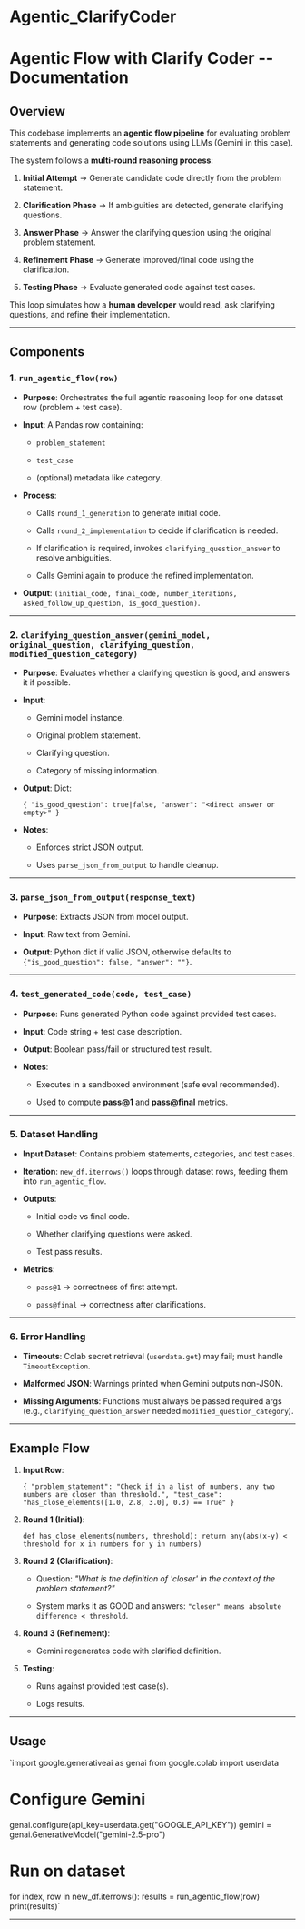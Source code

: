 # Agentic_ClarifyCoder

Agentic Flow with Clarify Coder -- Documentation
===============================================

Overview
--------

This codebase implements an **agentic flow pipeline** for evaluating problem statements and generating code solutions using LLMs (Gemini in this case).

The system follows a **multi-round reasoning process**:

1.  **Initial Attempt** → Generate candidate code directly from the problem statement.

2.  **Clarification Phase** → If ambiguities are detected, generate clarifying questions.

3.  **Answer Phase** → Answer the clarifying question using the original problem statement.

4.  **Refinement Phase** → Generate improved/final code using the clarification.

5.  **Testing Phase** → Evaluate generated code against test cases.

This loop simulates how a **human developer** would read, ask clarifying questions, and refine their implementation.

* * * * *

Components
----------

### 1\. `run_agentic_flow(row)`

-   **Purpose**: Orchestrates the full agentic reasoning loop for one dataset row (problem + test case).

-   **Input**: A Pandas row containing:

    -   `problem_statement`

    -   `test_case`

    -   (optional) metadata like category.

-   **Process**:

    -   Calls `round_1_generation` to generate initial code.

    -   Calls `round_2_implementation` to decide if clarification is needed.

    -   If clarification is required, invokes `clarifying_question_answer` to resolve ambiguities.

    -   Calls Gemini again to produce the refined implementation.

-   **Output**: `(initial_code, final_code, number_iterations, asked_follow_up_question, is_good_question)`.

* * * * *

### 2\. `clarifying_question_answer(gemini_model, original_question, clarifying_question, modified_question_category)`

-   **Purpose**: Evaluates whether a clarifying question is good, and answers it if possible.

-   **Input**:

    -   Gemini model instance.

    -   Original problem statement.

    -   Clarifying question.

    -   Category of missing information.

-   **Output**: Dict:

    `{
      "is_good_question": true|false,
      "answer": "<direct answer or empty>"
    }`

-   **Notes**:

    -   Enforces strict JSON output.

    -   Uses `parse_json_from_output` to handle cleanup.

* * * * *

### 3\. `parse_json_from_output(response_text)`

-   **Purpose**: Extracts JSON from model output.

-   **Input**: Raw text from Gemini.

-   **Output**: Python dict if valid JSON, otherwise defaults to `{"is_good_question": false, "answer": ""}`.

* * * * *

### 4\. `test_generated_code(code, test_case)`

-   **Purpose**: Runs generated Python code against provided test cases.

-   **Input**: Code string + test case description.

-   **Output**: Boolean pass/fail or structured test result.

-   **Notes**:

    -   Executes in a sandboxed environment (safe eval recommended).

    -   Used to compute **pass@1** and **pass@final** metrics.

* * * * *

### 5\. Dataset Handling

-   **Input Dataset**: Contains problem statements, categories, and test cases.

-   **Iteration**: `new_df.iterrows()` loops through dataset rows, feeding them into `run_agentic_flow`.

-   **Outputs**:

    -   Initial code vs final code.

    -   Whether clarifying questions were asked.

    -   Test pass results.

-   **Metrics**:

    -   `pass@1` → correctness of first attempt.

    -   `pass@final` → correctness after clarifications.

* * * * *

### 6\. Error Handling

-   **Timeouts**: Colab secret retrieval (`userdata.get`) may fail; must handle `TimeoutException`.

-   **Malformed JSON**: Warnings printed when Gemini outputs non-JSON.

-   **Missing Arguments**: Functions must always be passed required args (e.g., `clarifying_question_answer` needed `modified_question_category`).

* * * * *

Example Flow
------------

1.  **Input Row**:

    `{
      "problem_statement": "Check if in a list of numbers, any two numbers are closer than threshold.",
      "test_case": "has_close_elements([1.0, 2.8, 3.0], 0.3) == True"
    }`

2.  **Round 1 (Initial)**:

    `def has_close_elements(numbers, threshold):
        return any(abs(x-y) < threshold for x in numbers for y in numbers)`

3.  **Round 2 (Clarification)**:

    -   Question: *"What is the definition of 'closer' in the context of the problem statement?"*

    -   System marks it as GOOD and answers: `"closer" means absolute difference < threshold`.

4.  **Round 3 (Refinement)**:

    -   Gemini regenerates code with clarified definition.

5.  **Testing**:

    -   Runs against provided test case(s).

    -   Logs results.

* * * * *

Usage
-----

`import google.generativeai as genai
from google.colab import userdata

# Configure Gemini
genai.configure(api_key=userdata.get("GOOGLE_API_KEY"))
gemini = genai.GenerativeModel("gemini-2.5-pro")

# Run on dataset
for index, row in new_df.iterrows():
    results = run_agentic_flow(row)
    print(results)`

* * * * *

